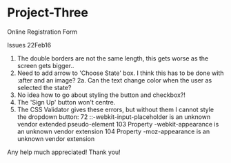 # Project-Three
Online Registration Form


Issues 22Feb16

1. The double borders are not the same length, this gets worse as the screen gets bigger.. 
2. Need to add arrow to 'Choose State' box. I think this has to be done with :after and an image? 
2a. Can the text change color when the user as selected the state? 
3. No idea how to go about styling the button and checkbox?! 
4. The 'Sign Up' button won't centre.
5. The CSS Validator gives these errors, but without them I cannot style the dropdown button: 
    72		::-webkit-input-placeholder is an unknown vendor extended pseudo-element
    103		Property -webkit-appearance is an unknown vendor extension
    104		Property -moz-appearance is an unknown vendor extension

Any help much appreciated! Thank you! 
